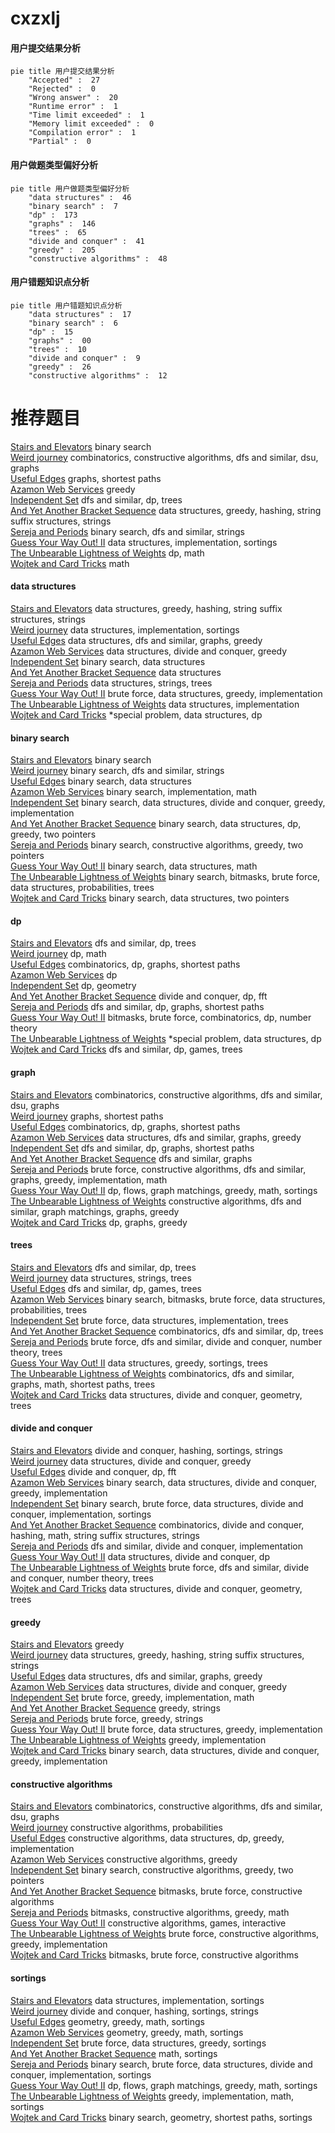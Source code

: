 # cxzxlj
<!-- tabs:start -->
#### **用户提交结果分析**

```mermaid
pie title 用户提交结果分析
    "Accepted" :  27
    "Rejected" :  0
    "Wrong answer" :  20
    "Runtime error" :  1
    "Time limit exceeded" :  1
    "Memory limit exceeded" :  0
    "Compilation error" :  1
    "Partial" :  0
```
#### **用户做题类型偏好分析**

```mermaid
pie title 用户做题类型偏好分析
    "data structures" :  46
    "binary search" :  7
    "dp" :  173
    "graphs" :  146
    "trees" :  65
    "divide and conquer" :  41
    "greedy" :  205
    "constructive algorithms" :  48
```
#### **用户错题知识点分析**

```mermaid
pie title 用户错题知识点分析
    "data structures" :  17
    "binary search" :  6
    "dp" :  15
    "graphs" :  00
    "trees" :  10
    "divide and conquer" :  9
    "greedy" :  26
    "constructive algorithms" :  12
```
<!-- tabs:end -->
# 推荐题目
[Stairs and Elevators](https://codeforces.com/contest/966/problem/A)		binary search		  
[Weird journey](https://codeforces.com/contest/789/problem/D)		combinatorics,
                        constructive algorithms,
                        dfs and similar,
                        dsu,
                        graphs		  
[Useful Edges](http://codeforces.com/problemset/problem/1482/F)		graphs,
                        shortest paths		  
[Azamon Web Services](http://codeforces.com/problemset/problem/1281/B)		greedy		  
[Independent Set](http://codeforces.com/problemset/problem/1332/F)		dfs and similar,
                        dp,
                        trees		  
[And Yet Another Bracket Sequence](http://codeforces.com/problemset/problem/524/F)		data structures,
                        greedy,
                        hashing,
                        string suffix structures,
                        strings		  
[Sereja and Periods](http://codeforces.com/problemset/problem/314/B)		binary search,
                        dfs and similar,
                        strings		  
[Guess Your Way Out! II](http://codeforces.com/problemset/problem/558/D)		data structures,
                        implementation,
                        sortings		  
[The Unbearable Lightness of Weights](https://codeforces.com/contest/1078/problem/B)		dp,
                        math		  
[Wojtek and Card Tricks](https://codeforces.com/contest/1229/problem/D)		math		  
<!-- tabs:start -->
#### **data structures**
[Stairs and Elevators](http://codeforces.com/problemset/problem/524/F)		data structures,
                        greedy,
                        hashing,
                        string suffix structures,
                        strings		  
[Weird journey](http://codeforces.com/problemset/problem/558/D)		data structures,
                        implementation,
                        sortings		  
[Useful Edges](http://codeforces.com/problemset/problem/825/E)		data structures,
                        dfs and similar,
                        graphs,
                        greedy		  
[Azamon Web Services](https://codeforces.com/contest/635/problem/E)		data structures,
                        divide and conquer,
                        greedy		  
[Independent Set](http://codeforces.com/problemset/problem/847/B)		binary search,
                        data structures		  
[And Yet Another Bracket Sequence](http://codeforces.com/problemset/problem/323/C)		data structures		  
[Sereja and Periods](http://codeforces.com/problemset/problem/620/F)		data structures,
                        strings,
                        trees		  
[Guess Your Way Out! II](http://codeforces.com/problemset/problem/1495/E)		brute force,
                        data structures,
                        greedy,
                        implementation		  
[The Unbearable Lightness of Weights](http://codeforces.com/problemset/problem/1252/C)		data structures,
                        implementation		  
[Wojtek and Card Tricks](http://codeforces.com/problemset/problem/1488/E)		*special problem,
                        data structures,
                        dp		  
#### **binary search**
[Stairs and Elevators](https://codeforces.com/contest/966/problem/A)		binary search		  
[Weird journey](http://codeforces.com/problemset/problem/314/B)		binary search,
                        dfs and similar,
                        strings		  
[Useful Edges](http://codeforces.com/problemset/problem/847/B)		binary search,
                        data structures		  
[Azamon Web Services](http://codeforces.com/problemset/problem/555/D)		binary search,
                        implementation,
                        math		  
[Independent Set](http://codeforces.com/problemset/problem/1439/C)		binary search,
                        data structures,
                        divide and conquer,
                        greedy,
                        implementation		  
[And Yet Another Bracket Sequence](http://codeforces.com/problemset/problem/1492/C)		binary search,
                        data structures,
                        dp,
                        greedy,
                        two pointers		  
[Sereja and Periods](http://codeforces.com/problemset/problem/1463/D)		binary search,
                        constructive algorithms,
                        greedy,
                        two pointers		  
[Guess Your Way Out! II](http://codeforces.com/problemset/problem/1490/G)		binary search,
                        data structures,
                        math		  
[The Unbearable Lightness of Weights](http://codeforces.com/problemset/problem/1479/D)		binary search,
                        bitmasks,
                        brute force,
                        data structures,
                        probabilities,
                        trees		  
[Wojtek and Card Tricks](http://codeforces.com/problemset/problem/1436/E)		binary search,
                        data structures,
                        two pointers		  
#### **dp**
[Stairs and Elevators](http://codeforces.com/problemset/problem/1332/F)		dfs and similar,
                        dp,
                        trees		  
[Weird journey](https://codeforces.com/contest/1078/problem/B)		dp,
                        math		  
[Useful Edges](http://codeforces.com/problemset/problem/295/C)		combinatorics,
                        dp,
                        graphs,
                        shortest paths		  
[Azamon Web Services](http://codeforces.com/problemset/problem/1415/F)		dp		  
[Independent Set](https://codeforces.com/contest/1074/problem/C)		dp,
                        geometry		  
[And Yet Another Bracket Sequence](http://codeforces.com/problemset/problem/1096/G)		divide and conquer,
                        dp,
                        fft		  
[Sereja and Periods](http://codeforces.com/problemset/problem/1472/G)		dfs and similar,
                        dp,
                        graphs,
                        shortest paths		  
[Guess Your Way Out! II](http://codeforces.com/problemset/problem/401/D)		bitmasks,
                        brute force,
                        combinatorics,
                        dp,
                        number theory		  
[The Unbearable Lightness of Weights](http://codeforces.com/problemset/problem/1488/E)		*special problem,
                        data structures,
                        dp		  
[Wojtek and Card Tricks](https://codeforces.com/contest/1405/problem/D)		dfs and similar,
                        dp,
                        games,
                        trees		  
#### **graph**
[Stairs and Elevators](https://codeforces.com/contest/789/problem/D)		combinatorics,
                        constructive algorithms,
                        dfs and similar,
                        dsu,
                        graphs		  
[Weird journey](http://codeforces.com/problemset/problem/1482/F)		graphs,
                        shortest paths		  
[Useful Edges](http://codeforces.com/problemset/problem/295/C)		combinatorics,
                        dp,
                        graphs,
                        shortest paths		  
[Azamon Web Services](http://codeforces.com/problemset/problem/825/E)		data structures,
                        dfs and similar,
                        graphs,
                        greedy		  
[Independent Set](http://codeforces.com/problemset/problem/1472/G)		dfs and similar,
                        dp,
                        graphs,
                        shortest paths		  
[And Yet Another Bracket Sequence](http://codeforces.com/problemset/problem/744/A)		dfs and similar,
                        graphs		  
[Sereja and Periods](http://codeforces.com/problemset/problem/1487/C)		brute force,
                        constructive algorithms,
                        dfs and similar,
                        graphs,
                        greedy,
                        implementation,
                        math		  
[Guess Your Way Out! II](http://codeforces.com/problemset/problem/1437/C)		dp,
                        flows,
                        graph matchings,
                        greedy,
                        math,
                        sortings		  
[The Unbearable Lightness of Weights](http://codeforces.com/problemset/problem/1470/D)		constructive algorithms,
                        dfs and similar,
                        graph matchings,
                        graphs,
                        greedy		  
[Wojtek and Card Tricks](http://codeforces.com/problemset/problem/1476/C)		dp,
                        graphs,
                        greedy		  
#### **trees**
[Stairs and Elevators](http://codeforces.com/problemset/problem/1332/F)		dfs and similar,
                        dp,
                        trees		  
[Weird journey](http://codeforces.com/problemset/problem/620/F)		data structures,
                        strings,
                        trees		  
[Useful Edges](https://codeforces.com/contest/1405/problem/D)		dfs and similar,
                        dp,
                        games,
                        trees		  
[Azamon Web Services](http://codeforces.com/problemset/problem/1479/D)		binary search,
                        bitmasks,
                        brute force,
                        data structures,
                        probabilities,
                        trees		  
[Independent Set](http://codeforces.com/problemset/problem/1511/C)		brute force,
                        data structures,
                        implementation,
                        trees		  
[And Yet Another Bracket Sequence](http://codeforces.com/problemset/problem/1499/F)		combinatorics,
                        dfs and similar,
                        dp,
                        trees		  
[Sereja and Periods](http://codeforces.com/problemset/problem/1491/E)		brute force,
                        dfs and similar,
                        divide and conquer,
                        number theory,
                        trees		  
[Guess Your Way Out! II](http://codeforces.com/problemset/problem/1466/D)		data structures,
                        greedy,
                        sortings,
                        trees		  
[The Unbearable Lightness of Weights](http://codeforces.com/problemset/problem/1495/D)		combinatorics,
                        dfs and similar,
                        graphs,
                        math,
                        shortest paths,
                        trees		  
[Wojtek and Card Tricks](http://codeforces.com/problemset/problem/1303/G)		data structures,
                        divide and conquer,
                        geometry,
                        trees		  
#### **divide and conquer**
[Stairs and Elevators](http://codeforces.com/problemset/problem/559/B)		divide and conquer,
                        hashing,
                        sortings,
                        strings		  
[Weird journey](https://codeforces.com/contest/635/problem/E)		data structures,
                        divide and conquer,
                        greedy		  
[Useful Edges](http://codeforces.com/problemset/problem/1096/G)		divide and conquer,
                        dp,
                        fft		  
[Azamon Web Services](http://codeforces.com/problemset/problem/1439/C)		binary search,
                        data structures,
                        divide and conquer,
                        greedy,
                        implementation		  
[Independent Set](http://codeforces.com/problemset/problem/1461/D)		binary search,
                        brute force,
                        data structures,
                        divide and conquer,
                        implementation,
                        sortings		  
[And Yet Another Bracket Sequence](http://codeforces.com/problemset/problem/1466/G)		combinatorics,
                        divide and conquer,
                        hashing,
                        math,
                        string suffix structures,
                        strings		  
[Sereja and Periods](http://codeforces.com/problemset/problem/1490/D)		dfs and similar,
                        divide and conquer,
                        implementation		  
[Guess Your Way Out! II](https://codeforces.com/contest/1483/problem/C)		data structures,
                        divide and conquer,
                        dp		  
[The Unbearable Lightness of Weights](http://codeforces.com/problemset/problem/1491/E)		brute force,
                        dfs and similar,
                        divide and conquer,
                        number theory,
                        trees		  
[Wojtek and Card Tricks](http://codeforces.com/problemset/problem/1303/G)		data structures,
                        divide and conquer,
                        geometry,
                        trees		  
#### **greedy**
[Stairs and Elevators](http://codeforces.com/problemset/problem/1281/B)		greedy		  
[Weird journey](http://codeforces.com/problemset/problem/524/F)		data structures,
                        greedy,
                        hashing,
                        string suffix structures,
                        strings		  
[Useful Edges](http://codeforces.com/problemset/problem/825/E)		data structures,
                        dfs and similar,
                        graphs,
                        greedy		  
[Azamon Web Services](https://codeforces.com/contest/635/problem/E)		data structures,
                        divide and conquer,
                        greedy		  
[Independent Set](http://codeforces.com/problemset/problem/734/B)		brute force,
                        greedy,
                        implementation,
                        math		  
[And Yet Another Bracket Sequence](http://codeforces.com/problemset/problem/1107/A)		greedy,
                        strings		  
[Sereja and Periods](http://codeforces.com/problemset/problem/1204/D1)		brute force,
                        greedy,
                        strings		  
[Guess Your Way Out! II](http://codeforces.com/problemset/problem/1495/E)		brute force,
                        data structures,
                        greedy,
                        implementation		  
[The Unbearable Lightness of Weights](http://codeforces.com/problemset/problem/286/C)		greedy,
                        implementation		  
[Wojtek and Card Tricks](http://codeforces.com/problemset/problem/1439/C)		binary search,
                        data structures,
                        divide and conquer,
                        greedy,
                        implementation		  
#### **constructive algorithms**
[Stairs and Elevators](https://codeforces.com/contest/789/problem/D)		combinatorics,
                        constructive algorithms,
                        dfs and similar,
                        dsu,
                        graphs		  
[Weird journey](https://codeforces.com/contest/1347/problem/E)		constructive algorithms,
                        probabilities		  
[Useful Edges](https://codeforces.com/contest/1480/problem/D1)		constructive algorithms,
                        data structures,
                        dp,
                        greedy,
                        implementation		  
[Azamon Web Services](http://codeforces.com/problemset/problem/1493/A)		constructive algorithms,
                        greedy		  
[Independent Set](http://codeforces.com/problemset/problem/1463/D)		binary search,
                        constructive algorithms,
                        greedy,
                        two pointers		  
[And Yet Another Bracket Sequence](https://codeforces.com/contest/1456/problem/B)		bitmasks,
                        brute force,
                        constructive algorithms		  
[Sereja and Periods](http://codeforces.com/problemset/problem/1492/D)		bitmasks,
                        constructive algorithms,
                        greedy,
                        math		  
[Guess Your Way Out! II](https://codeforces.com/contest/1504/problem/D)		constructive algorithms,
                        games,
                        interactive		  
[The Unbearable Lightness of Weights](https://codeforces.com/contest/1483/problem/A)		brute force,
                        constructive algorithms,
                        greedy,
                        implementation		  
[Wojtek and Card Tricks](https://codeforces.com/contest/1457/problem/D)		bitmasks,
                        brute force,
                        constructive algorithms		  
#### **sortings**
[Stairs and Elevators](http://codeforces.com/problemset/problem/558/D)		data structures,
                        implementation,
                        sortings		  
[Weird journey](http://codeforces.com/problemset/problem/559/B)		divide and conquer,
                        hashing,
                        sortings,
                        strings		  
[Useful Edges](https://codeforces.com/contest/1496/problem/C)		geometry,
                        greedy,
                        math,
                        sortings		  
[Azamon Web Services](http://codeforces.com/problemset/problem/1495/A)		geometry,
                        greedy,
                        math,
                        sortings		  
[Independent Set](http://codeforces.com/problemset/problem/1497/A)		brute force,
                        data structures,
                        greedy,
                        sortings		  
[And Yet Another Bracket Sequence](http://codeforces.com/problemset/problem/1427/A)		math,
                        sortings		  
[Sereja and Periods](http://codeforces.com/problemset/problem/1461/D)		binary search,
                        brute force,
                        data structures,
                        divide and conquer,
                        implementation,
                        sortings		  
[Guess Your Way Out! II](http://codeforces.com/problemset/problem/1437/C)		dp,
                        flows,
                        graph matchings,
                        greedy,
                        math,
                        sortings		  
[The Unbearable Lightness of Weights](http://codeforces.com/problemset/problem/1473/A)		greedy,
                        implementation,
                        math,
                        sortings		  
[Wojtek and Card Tricks](http://codeforces.com/problemset/problem/1486/B)		binary search,
                        geometry,
                        shortest paths,
                        sortings		  
<!-- tabs:end -->
